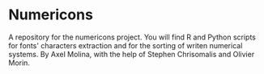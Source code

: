 # Numericons
A repository for the numericons project. You will find R and Python scripts for fonts' characters extraction and for the sorting of writen numerical systems. By Axel Molina, with the help of Stephen Chrisomalis and Olivier Morin.

